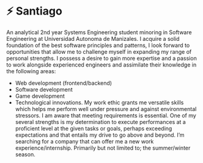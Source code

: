 ⚡ Santiago
===========

<!--
**santi-ug/santi-ug** is a ✨ _special_ ✨ repository because its `README.md` (this file) appears on your GitHub profile.

Here are some ideas to get you started:

- 🔭 I’m currently working on ...
- 🌱 I’m currently learning ...
- 👯 I’m looking to collaborate on ...
- 🤔 I’m looking for help with ...
- 📫 How to reach me: ...
- ⚡ Fun fact: ...
-->

An analytical 2nd year Systems Engineering student minoring in Software Engineering at Universidad Autonoma de Manizales. 
I acquire a solid foundation of the best software principles and patterns, I look forward to opportunities that allow me to challenge myself in expanding my range of personal strengths. I possess a desire to gain more expertise and a passion to work alongside experienced engineers and assimilate their knowledge in the following areas:
- Web development (frontend/backend)
- Software development
- Game development
- Technological innovations. 
My work ethic grants me versatile skills which helps me perform well under pressure and against environmental stressors. I am aware that meeting requirements is essential. One of my several strengths is my determination to execute performances at a proficient level at the given tasks or goals, perhaps exceeding expectations and that entails my drive to go above and beyond.
I’m searching for a company that can offer me a new work experience/internship. Primarily but not limited to; the summer/winter season.

